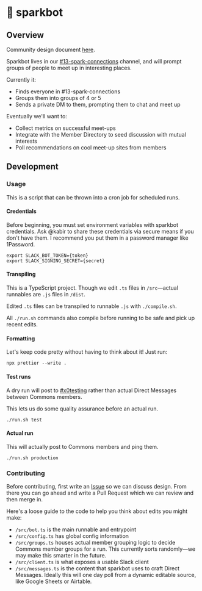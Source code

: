 # 💖 sparkbot

## Overview

Community design document [here](https://tinyurl.com/commons-spark-connections).

Sparkbot lives in our [#13-spark-connections](https://thesfcommons.slack.com/archives/C04AMJBCU4F) channel, and will prompt groups of people to meet up in interesting places.

Currently it:

- Finds everyone in #13-spark-connections
- Groups them into groups of 4 or 5
- Sends a private DM to them, prompting them to chat and meet up

Eventually we'll want to:

- Collect metrics on successful meet-ups
- Integrate with the Member Directory to seed discussion with mutual interests
- Poll recommendations on cool meet-up sites from members

## Development

### Usage

This is a script that can be thrown into a cron job for scheduled runs.

#### Credentials

Before beginning, you must set environment variables with sparkbot credentials. Ask @kabir to share these credentials via secure means if you don't have them.
I recommend you put them in a password manager like 1Password.

```console
export SLACK_BOT_TOKEN={token}
export SLACK_SIGNING_SECRET={secret}
```

#### Transpiling

This is a TypeScript project. Though we edit `.ts` files in `/src`—actual runnables are `.js` files in `/dist`.

Edited `.ts` files can be transpiled to runnable `.js` with `./compile.sh`.

All `./run.sh` commands also compile before running to be safe and pick up recent edits.

#### Formatting

Let's keep code pretty without having to think about it! Just run:

```console
npx prettier --write .
```

#### Test runs

A dry run will post to [#x0testing](https://thesfcommons.slack.com/archives/C04J2SP748M) rather than actual Direct Messages between Commons members.

This lets us do some quality assurance before an actual run.

```console
./run.sh test
```

#### Actual run

This will actually post to Commons members and ping them.

```console
./run.sh production
```

### Contributing

Before contributing, first write an [Issue](https://github.com/NaimKabir/sfcommons-bot/issues) so we can discuss design. From there you can go ahead and write a Pull Request which we can review and then merge in.

Here's a loose guide to the code to help you think about edits you might make:

- `/src/bot.ts` is the main runnable and entrypoint
- `/src/config.ts` has global config information
- `/src/groups.ts` houses actual member grouping logic to decide Commons member groups for a run. This currently sorts randomly—we may make this smarter in the future.
- `/src/client.ts` is what exposes a usable Slack client
- `/src/messages.ts` is the content that sparkbot uses to craft Direct Messages. Ideally this will one day poll from a dynamic editable source, like Google Sheets or Airtable.
